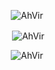 <!-- ## Hi there 👋 -->

<!--
**AhVir/AhVir** is a ✨ _special_ ✨ repository because its `README.md` (this file) appears on your GitHub profile.

Here are some ideas to get you started:

- 🔭 I’m currently working on ...
- 🌱 I’m currently learning ...
- 👯 I’m looking to collaborate on ...
- 🤔 I’m looking for help with ...
- 💬 Ask me about ...
- 📫 How to reach me: ...
- 😄 Pronouns: ...
- ⚡ Fun fact: ...
-->

<p align="center"><img align="center" src="https://github-readme-stats-sigma-five.vercel.app/api/top-langs?username=AhVir&show_icons=true&locale=en&layout=compact" alt="AhVir" /></p>

<p align="center">&nbsp;<img align="center" src="https://github-readme-stats-sigma-five.vercel.app/api?username=AhVir&show_icons=true&locale=en" alt="AhVir" /></p>

<p align="center"><img align="center" src="https://github-readme-streak-stats.herokuapp.com/?user=AhVir&" alt="AhVir" /></p>
